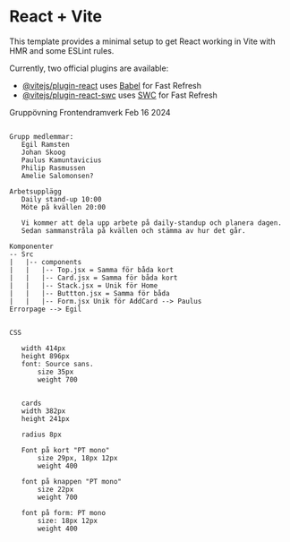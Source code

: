 # React + Vite

This template provides a minimal setup to get React working in Vite with HMR and some ESLint rules.

Currently, two official plugins are available:

- [@vitejs/plugin-react](https://github.com/vitejs/vite-plugin-react/blob/main/packages/plugin-react/README.md) uses [Babel](https://babeljs.io/) for Fast Refresh
- [@vitejs/plugin-react-swc](https://github.com/vitejs/vite-plugin-react-swc) uses [SWC](https://swc.rs/) for Fast Refresh

Gruppövning Frontendramverk Feb 16 2024

 ~~~ E-wallet ~~~

Grupp medlemmar:
	Egil Ramsten
	Johan Skoog
	Paulus Kamuntavicius
	Philip Rasmussen
	Amelie Salomonsen?

Arbetsupplägg
	Daily stand-up 10:00
	Möte på kvällen 20:00

	Vi kommer att dela upp arbete på daily-standup och planera dagen.
	Sedan sammanstråla på kvällen och stämma av hur det går.

Komponenter
-- Src
|   |-- components
|   |   |-- Top.jsx = Samma för båda kort
|   |   |-- Card.jsx = Samma för båda kort
|   |	|-- Stack.jsx = Unik för Home
|   |   |-- Buttton.jsx = Samma för båda
|   |   |-- Form.jsx Unik för AddCard --> Paulus
Errorpage --> Egil


CSS 

	width 414px
	height 896px
	font: Source sans.
		size 35px
		weight 700
		

	cards 
	width 382px
	height 241px

	radius 8px

	Font på kort "PT mono"
		size 29px, 18px 12px
		weight 400

	font på knappen "PT mono"
		size 22px
		weight 700

	font på form: PT mono
		size: 18px 12px
		weight 400